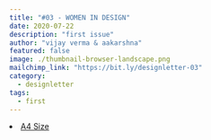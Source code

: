 ```yaml
---
title: "#03 - WOMEN IN DESIGN"
date: 2020-07-22
description: "first issue"
author: "vijay verma & aakarshna"
featured: false
image: ./thumbnail-browser-landscape.png
mailchimp_link: "https://bit.ly/designletter-03"
category:
  - designletter
tags:
  - first
---
```

<li><a href="https://bit.ly/designletter-01">A4 Size</a></li>

